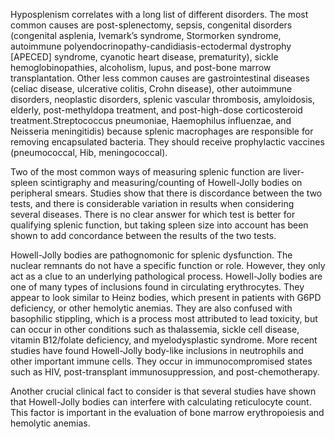 Hyposplenism correlates with a long list of different disorders. The most common causes are post-splenectomy, sepsis, congenital disorders (congenital asplenia, Ivemark’s syndrome, Stormorken syndrome, autoimmune polyendocrinopathy-candidiasis-ectodermal dystrophy [APECED] syndrome, cyanotic heart disease, prematurity), sickle hemoglobinopathies, alcoholism, lupus, and post-bone marrow transplantation. Other less common causes are gastrointestinal diseases (celiac disease, ulcerative colitis, Crohn disease), other autoimmune disorders, neoplastic disorders, splenic vascular thrombosis, amyloidosis, elderly, post-methyldopa treatment, and post-high-dose corticosteroid treatment.Streptococcus pneumoniae, Haemophilus influenzae, and Neisseria meningitidis) because splenic macrophages are responsible for removing encapsulated bacteria. They should receive prophylactic vaccines (pneumococcal, Hib, meningococcal).

Two of the most common ways of measuring splenic function are liver-spleen scintigraphy and measuring/counting of Howell-Jolly bodies on peripheral smears. Studies show that there is discordance between the two tests, and there is considerable variation in results when considering several diseases. There is no clear answer for which test is better for qualifying splenic function, but taking spleen size into account has been shown to add concordance between the results of the two tests.

Howell-Jolly bodies are pathognomonic for splenic dysfunction. The nuclear remnants do not have a specific function or role. However, they only act as a clue to an underlying pathological process. Howell-Jolly bodies are one of many types of inclusions found in circulating erythrocytes. They appear to look similar to Heinz bodies, which present in patients with G6PD deficiency, or other hemolytic anemias. They are also confused with basophilic stippling, which is a process most attributed to lead toxicity, but can occur in other conditions such as thalassemia, sickle cell disease, vitamin B12/folate deficiency, and myelodysplastic syndrome. More recent studies have found Howell-Jolly body-like inclusions in neutrophils and other important immune cells. They occur in immunocompromised states such as HIV, post-transplant immunosuppression, and post-chemotherapy.

Another crucial clinical fact to consider is that several studies have shown that Howell-Jolly bodies can interfere with calculating reticulocyte count. This factor is important in the evaluation of bone marrow erythropoiesis and hemolytic anemias.